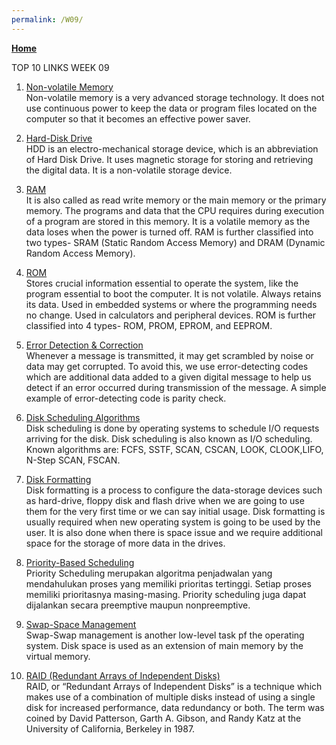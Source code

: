 ```yaml
---
permalink: /W09/
---
```

[**Home**](https://hanifahaputri.github.io/os211/)

TOP 10 LINKS WEEK 09
1. [Non-volatile Memory](https://www.javatpoint.com/non-volatile-memory)<br>
Non-volatile memory is a very advanced storage technology. It does not use continuous power to keep the data or program files located on the computer so that it becomes an effective power saver.

2. [Hard-Disk Drive](https://www.javatpoint.com/hdd)<br>
HDD is an electro-mechanical storage device, which is an abbreviation of Hard Disk Drive. It uses magnetic storage for storing and retrieving the digital data. It is a non-volatile storage device.

3. [RAM](https://www.geeksforgeeks.org/random-access-memory-ram-and-read-only-memory-rom/)<br>
It is also called as read write memory or the main memory or the primary memory. The programs and data that the CPU requires during execution of a program are stored in this memory. It is a volatile memory as the data loses when the power is turned off. RAM is further classified into two types- SRAM (Static Random Access Memory) and DRAM (Dynamic Random Access Memory).

4. [ROM](https://www.geeksforgeeks.org/random-access-memory-ram-and-read-only-memory-rom/)<br>
Stores crucial information essential to operate the system, like the program essential to boot the computer. It is not volatile. Always retains its data. Used in embedded systems or where the programming needs no change. Used in calculators and peripheral devices. ROM is further classified into 4 types- ROM, PROM, EPROM, and EEPROM.

5. [Error Detection & Correction](https://www.tutorialspoint.com/computer_logical_organization/error_codes.htm)<br>
Whenever a message is transmitted, it may get scrambled by noise or data may get corrupted. To avoid this, we use error-detecting codes which are additional data added to a given digital message to help us detect if an error occurred during transmission of the message. A simple example of error-detecting code is parity check.

6. [Disk Scheduling Algorithms](https://www.geeksforgeeks.org/disk-scheduling-algorithms/)<br>
Disk scheduling is done by operating systems to schedule I/O requests arriving for the disk. Disk scheduling is also known as I/O scheduling. Known algorithms are: FCFS, SSTF, SCAN, CSCAN, LOOK, CLOOK,LIFO, N-Step SCAN, FSCAN.

7. [Disk Formatting](https://www.geeksforgeeks.org/disk-formatting/)<br>
Disk formatting is a process to configure the data-storage devices such as hard-drive, floppy disk and flash drive when we are going to use them for the very first time or we can say initial usage. Disk formatting is usually required when new operating system is going to be used by the user. It is also done when there is space issue and we require additional space for the storage of more data in the drives.

8. [Priority-Based Scheduling](https://www.tutorialspoint.com/operating_system/os_process_scheduling_algorithms.htm)<br>
Priority Scheduling merupakan algoritma penjadwalan yang mendahulukan proses yang memiliki prioritas tertinggi. Setiap proses memiliki prioritasnya masing-masing. Priority scheduling juga dapat dijalankan secara preemptive maupun nonpreemptive.

9. [Swap-Space Management](https://www.geeksforgeeks.org/swap-space-management-in-operating-system/)<br>
Swap-Swap management is another low-level task pf the operating system. Disk space is used as an extension of main memory by the virtual memory. 

10. [RAID (Redundant Arrays of Independent Disks)](https://www.geeksforgeeks.org/raid-redundant-arrays-of-independent-disks/)<br>
RAID, or “Redundant Arrays of Independent Disks” is a technique which makes use of a combination of multiple disks instead of using a single disk for increased performance, data redundancy or both. The term was coined by David Patterson, Garth A. Gibson, and Randy Katz at the University of California, Berkeley in 1987.
